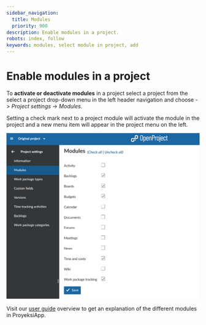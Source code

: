 ```yaml
---
sidebar_navigation:
  title: Modules
  priority: 900
description: Enable modules in a project.
robots: index, follow
keywords: modules, select module in project, add
---
```

# Enable modules in a project

To **activate or deactivate modules** in a project select a project from the select a project drop-down menu in the left header navigation and choose -> *Project settings* -> *Modules*.

Setting a check mark next to a project module will activate the module in the project and a new menu item will appear in the project menu on the left.

![select-modules-ProyeksiApp](image-20201005151029444.png)

Visit our [user guide](../../../#overview-of-modules-in-proyeksiapp) overview to get an explanation of the different modules in ProyeksiApp.

